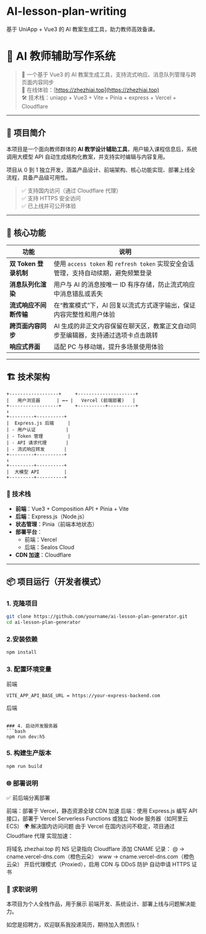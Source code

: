 # AI-lesson-plan-writing
基于 UniApp + Vue3 的 AI 教案生成工具，助力教师高效备课。
# 📄 AI 教师辅助写作系统

> 🎯 一个基于 Vue3 的 AI 教案生成工具，支持流式响应、消息队列管理与跨页面内容同步  
> 🔗 在线体验：[https://zhezhiai.top](https://zhezhiai.top)  
> 🛠️ 技术栈：uniapp + Vue3 + Vite + Pinia + express + Vercel + Cloudflare

---

## 🌟 项目简介

本项目是一个面向教师群体的 **AI 教学设计辅助工具**，用户输入课程信息后，系统调用大模型 API 自动生成结构化教案，并支持实时编辑与内容复用。

项目从 0 到 1 独立开发，涵盖产品设计、前端架构、核心功能实现、部署上线全流程，具备产品级可用性。

> ✅ 支持国内访问（通过 Cloudflare 代理）  
> ✅ 支持 HTTPS 安全访问  
> ✅ 已上线并可公开体验

---

## 🚀 核心功能

| 功能 | 说明 |
|------|------|
| **双 Token 登录机制** | 使用 `access token` 和 `refresh token` 实现安全会话管理，支持自动续期，避免频繁登录 |
| **消息队列化渲染** | 用户与 AI 的消息按唯一 ID 有序存储，防止流式响应中消息错乱或丢失 |
| **流式响应不间断传输** | 在“教案模式”下，AI 回复以流式方式逐字输出，保证内容完整性和用户体验 |
| **跨页面内容同步** | AI 生成的非正文内容保留在聊天区，教案正文自动同步至编辑器，支持通过选项卡点击跳转 |
| **响应式界面** | 适配 PC 与移动端，提升多场景使用体验 |

---

## 🏗️ 技术架构

```
+------------------+     +---------------------+
|   用户浏览器      | ↔→ |   Vercel (前端部署)   |
+------------------+     +----------+----------+
↓
+---------+----------+
|  Express.js 后端     |
| - 用户认证           |
| - Token 管理         |
| - API 请求代理       |
| - 流式响应转发       |
+---------+----------+
↓
+---------+----------+
|  大模型 API         |
+---------+----------+
```


### 🔧 技术栈
- **前端**：Vue3 + Composition API + Pinia + Vite
- **后端**：Express.js（Node.js）
- **状态管理**：Pinia（前端本地状态）
- **部署平台**：
  - 前端：Vercel
  - 后端：Sealos Cloud
- **CDN 加速**：Cloudflare

---

## 📦 项目运行（开发者模式）

### 1. 克隆项目
```bash
git clone https://github.com/yourname/ai-lesson-plan-generator.git
cd ai-lesson-plan-generator
```

### 2.安装依赖
```bash
npm install
```

### 3. 配置环境变量

前端
```.env
VITE_APP_API_BASE_URL = https://your-express-backend.com
```

后端
```.env

### 4. 启动开发服务器
```bash
npm run dev:h5
```

### 5. 构建生产版本
```bash
npm run build
```

### 🌐 部署说明
✅ 前后端分离部署

前端：部署于 Vercel，静态资源全球 CDN 加速
后端：使用 Express.js 编写 API 接口，部署于 Vercel Serverless Functions 或独立 Node 服务器（如阿里云 ECS）
🌍 解决国内访问问题
由于 Vercel 在国内访问不稳定，项目通过 Cloudflare 代理 实现加速：

将域名 zhezhai.top 的 NS 记录指向 Cloudflare
添加 CNAME 记录：
@ → cname.vercel-dns.com（橙色云朵）
www → cname.vercel-dns.com（橙色云朵）
开启代理模式（Proxied），启用 CDN 与 DDoS 防护
自动申请 HTTPS 证书

### 🎯 求职说明
本项目为个人全栈作品，用于展示 前端开发、系统设计、部署上线与问题解决能力。

如您是招聘方，欢迎联系我投递简历，期待加入贵团队！

